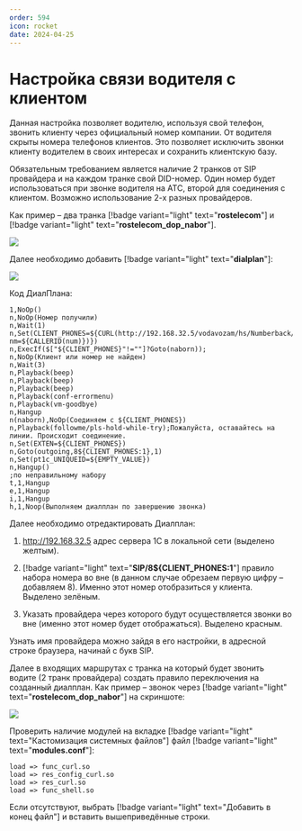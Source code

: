 ```yaml
---
order: 594
icon: rocket
date: 2024-04-25 
---
```


# Настройка связи водителя с клиентом

Данная настройка позволяет водителю, используя свой телефон, звонить клиенту через официальный номер компании. От водителя скрыты номера телефонов клиентов. Это позволяет исключить звонки клиенту водителем в своих интересах и сохранить клиентскую базу.

Обязательным требованием является наличие 2 транков от SIP провайдера и на каждом транке свой DID-номер. Один номер будет использоваться при звонке водителя на АТС, второй для соединения с клиентом. Возможно использование 2-х разных провайдеров.

Как пример – два транка [!badge variant="light" text="**rostelecom**"] и [!badge variant="light" text="**rostelecom_dop_nabor**"].

![](\images\изменения\пп.jpg)


Далее необходимо добавить [!badge variant="light" text="**dialplan**"]: 

![](\images\изменения\пп1.jpg)

Код ДиалПлана:

```
1,NoOp()
n,NoOp(Номер получили)
n,Wait(1)
n,Set(CLIENT_PHONES=${CURL(http://192.168.32.5/vodavozam/hs/Numberback/give_number?nm=${CALLERID(num)})})
n,ExecIf($["${CLIENT_PHONES}"!=""]?Goto(naborn));
n,NoOp(Клиент или номер не найден)
n,Wait(3)
n,Playback(beep)
n,Playback(beep)
n,Playback(beep)
n,Playback(conf-errormenu)
n,Playback(vm-goodbye)
n,Hangup
n(naborn),NoOp(Соединяем с ${CLIENT_PHONES})
n,Playback(followme/pls-hold-while-try);Пожалуйста, оставайтесь на линии. Происходит соединение.
n,Set(EXTEN=${CLIENT_PHONES})
n,Goto(outgoing,8${CLIENT_PHONES:1},1)
n,Set(pt1c_UNIQUEID=${EMPTY_VALUE})
n,Hangup()
;по неправильному набору
t,1,Hangup
e,1,Hangup
i,1,Hangup
h,1,Noop(Выполняем диалплан по завершению звонка)
```

Далее необходимо отредактировать Диалплан:

1) http://192.168.32.5 адрес сервера 1С в локальной сети (выделено желтым).

2) [!badge variant="light" text="**SIP/8${CLIENT_PHONES:1**"] правило набора номера во вне (в данном случае обрезаем первую цифру – добавляем 8). Именно этот номер отобразиться у клиента. Выделено зелёным.

3) Указать провайдера через которого будут осуществляется звонки во вне (именно этот номер будет отображаться). Выделено красным. 

Узнать имя провайдера можно зайдя в его настройки, в адресной строке браузера, начинай с букв SIP.

Далее в входящих маршрутах с транка на который будет звонить водите (2 транк провайдера) создать правило переключения на созданный диалплан. Как пример – звонок через [!badge variant="light" text="**rostelecom_dop_nabor**"] на скриншоте:

![](\images\изменения\пп3.jpg)

Проверить наличие модулей на вкладке [!badge variant="light" text="Кастомизация системных файлов"] файл [!badge variant="light" text="**modules.conf**"]:

```
load => func_curl.so
load => res_config_curl.so
load => res_curl.so
load => func_shell.so
```

Если отсутствуют, выбрать [!badge variant="light" text="Добавить в конец файл"] и вставить вышеприведённые строки.

